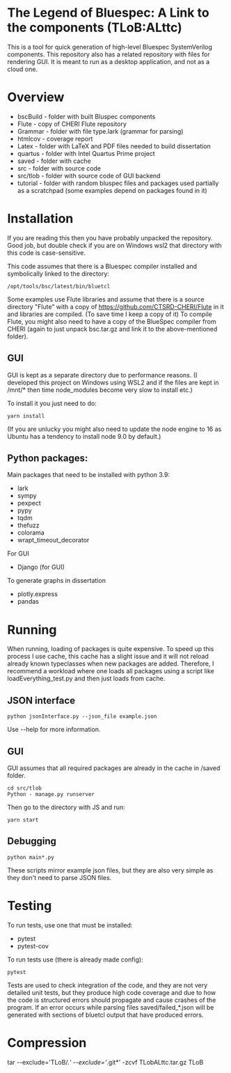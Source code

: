 # The Legend of Bluespec: A Link to the components (TLoB:ALttc)

This is a tool for quick generation of high-level Bluespec SystemVerilog components. This repository also has a related repository with files for rendering GUI. It is meant to run as a desktop application, and not as a cloud one.

# Overview

- bscBuild - folder with built Bluspec components
- Flute - copy of CHERI Flute repository
- Grammar - folder with file type.lark (grammar for parsing)
- htmlcov - coverage report
- Latex - folder with LaTeX and PDF files needed to build dissertation
- quartus - folder with Intel Quartus Prime project
- saved - folder with cache
- src - folder with source code 
- src/tlob - folder with source code of GUI backend
- tutorial - folder with random bluspec files and packages used partially as a scratchpad (some examples depend on packages found in it)

# Installation
If you are reading this then you have probably unpacked the repository.
Good job, but double check if you are on Windows wsl2 that directory with this code is case-sensitive.

This code assumes that there is a Bluespec compiler installed and symbolically linked to the directory:

    /opt/tools/bsc/latest/bin/bluetcl

Some examples use Flute libraries and assume that there is a source directory "Flute" with a copy of https://github.com/CTSRD-CHERI/Flute in it and libraries are compiled. (To save time I keep a copy of it)
To compile Flute, you might also need to have a copy of the BlueSpec compiler from CHERI (again to just unpack bsc.tar.gz and link it to the above-mentioned folder).


## GUI
GUI is kept as a separate directory due to performance reasons.
(I developed this project on Windows using WSL2 and if the files are kept in /mnt/* then time node_modules become very slow to install etc.)

To install it you just need to do:

    yarn install

(If you are unlucky you might also need to update the node engine to 16 as Ubuntu has a tendency to install node 9.0 by default.)

## Python packages:
Main packages that need to be installed with python 3.9:

- lark
- sympy
- pexpect
- pypy
- tqdm
- thefuzz
- colorama
- wrapt_timeout_decorator

For GUI
- Django (for GUI)

To generate graphs in dissertation
- plotly.express
- pandas

# Running

When running, loading of packages is quite expensive. To speed up this process I use cache, this cache has a slight issue and it will not reload already known typeclasses when new packages are added. Therefore, I recommend a workload where one loads all packages using a script like loadEverything_test.py and then just loads from cache.

## JSON interface
    python jsonInterface.py --json_file example.json

Use --help for more information.
   
## GUI
GUI assumes that all required packages are already in the cache in /saved folder.

    cd src/tlob
    Python - manage.py runserver

Then go to the directory with JS and run:

    yarn start

## Debugging
    python main*.py

These scripts mirror example json files, but they are also very simple as they don't need to parse JSON files.

# Testing
To run tests, use one that must be installed:

- pytest
- pytest-cov

To run tests use (there is already made config):

    pytest

Tests are used to check integration of the code, and they are not very detailed unit tests, but they produce high code coverage and due to how the code is structured errors should propagate and cause crashes of the program. If an error occurs while parsing files saved/failed_*.json will be generated with sections of bluetcl output that have produced errors.


# Compression
tar --exclude='TLoB/.*' --exclude='*.git*'  -zcvf TLobALttc.tar.gz TLoB